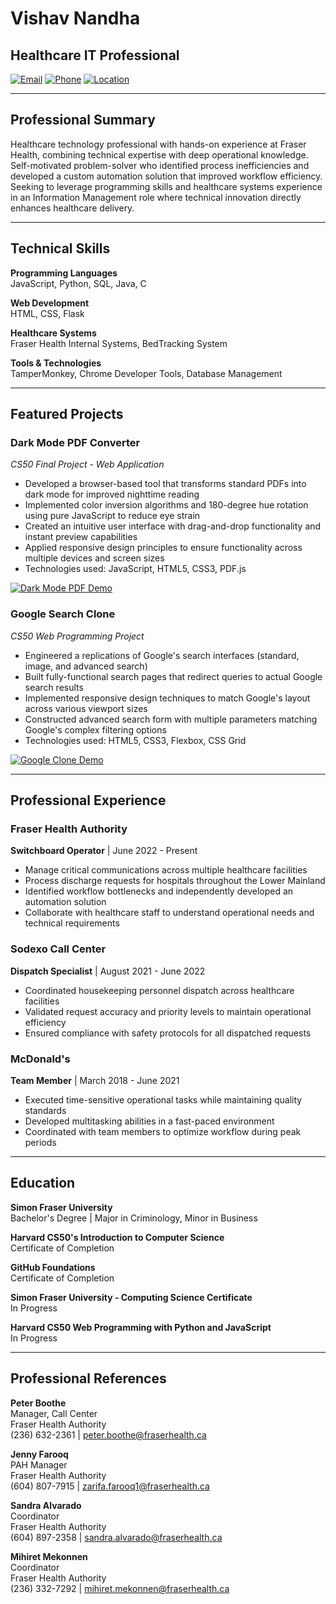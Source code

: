 # Vishav Nandha

## Healthcare IT Professional

[![Email](https://img.shields.io/badge/Email-vishav.nandha%40fraserhealth.ca-blue)](mailto:vishav.nandha@fraserhealth.ca)
[![Phone](https://img.shields.io/badge/Phone-604--614--4884-green)](tel:604-614-4884)
[![Location](https://img.shields.io/badge/Location-Surrey%2C%20BC-orange)](https://goo.gl/maps/YOUR_LOCATION)

---

## Professional Summary

Healthcare technology professional with hands-on experience at Fraser Health, combining technical expertise with deep operational knowledge. Self-motivated problem-solver who identified process inefficiencies and developed a custom automation solution that improved workflow efficiency. Seeking to leverage programming skills and healthcare systems experience in an Information Management role where technical innovation directly enhances healthcare delivery.

---

## Technical Skills

**Programming Languages**  
JavaScript, Python, SQL, Java, C

**Web Development**  
HTML, CSS, Flask

**Healthcare Systems**  
Fraser Health Internal Systems, BedTracking System

**Tools & Technologies**  
TamperMonkey, Chrome Developer Tools, Database Management

---

## Featured Projects

### Dark Mode PDF Converter
*CS50 Final Project - Web Application*

- Developed a browser-based tool that transforms standard PDFs into dark mode for improved nighttime reading
- Implemented color inversion algorithms and 180-degree hue rotation using pure JavaScript to reduce eye strain
- Created an intuitive user interface with drag-and-drop functionality and instant preview capabilities
- Applied responsive design principles to ensure functionality across multiple devices and screen sizes
- Technologies used: JavaScript, HTML5, CSS3, PDF.js

[![Dark Mode PDF Demo](https://img.shields.io/badge/📹_Demo-Dark_Mode_PDF-red?style=for-the-badge)](https://www.youtube.com/watch?v=c1ApLNgK8oU)

### Google Search Clone
*CS50 Web Programming Project*

- Engineered a replications of Google's search interfaces (standard, image, and advanced search)
- Built fully-functional search pages that redirect queries to actual Google search results
- Implemented responsive design techniques to match Google's layout across various viewport sizes
- Constructed advanced search form with multiple parameters matching Google's complex filtering options
- Technologies used: HTML5, CSS3, Flexbox, CSS Grid

[![Google Clone Demo](https://img.shields.io/badge/📹_Demo-Google_Clone-blue?style=for-the-badge)](https://www.youtube.com/watch?v=D4mck5haE9Y)

---

## Professional Experience

### Fraser Health Authority
**Switchboard Operator** | June 2022 - Present
- Manage critical communications across multiple healthcare facilities
- Process discharge requests for hospitals throughout the Lower Mainland
- Identified workflow bottlenecks and independently developed an automation solution
- Collaborate with healthcare staff to understand operational needs and technical requirements

### Sodexo Call Center
**Dispatch Specialist** | August 2021 - June 2022
- Coordinated housekeeping personnel dispatch across healthcare facilities
- Validated request accuracy and priority levels to maintain operational efficiency
- Ensured compliance with safety protocols for all dispatched requests

### McDonald's
**Team Member** | March 2018 - June 2021
- Executed time-sensitive operational tasks while maintaining quality standards
- Developed multitasking abilities in a fast-paced environment
- Coordinated with team members to optimize workflow during peak periods

---

## Education

**Simon Fraser University**  
Bachelor's Degree | Major in Criminology, Minor in Business

**Harvard CS50's Introduction to Computer Science**  
Certificate of Completion

**GitHub Foundations**  
Certificate of Completion

**Simon Fraser University - Computing Science Certificate**  
In Progress

**Harvard CS50 Web Programming with Python and JavaScript**  
In Progress

---

## Professional References

**Peter Boothe**  
Manager, Call Center  
Fraser Health Authority  
(236) 632-2361 | peter.boothe@fraserhealth.ca

**Jenny Farooq**  
PAH Manager  
Fraser Health Authority  
(604) 807-7915 | zarifa.farooq1@fraserhealth.ca

**Sandra Alvarado**  
Coordinator  
Fraser Health Authority  
(604) 897-2358 | sandra.alvarado@fraserhealth.ca

**Mihiret Mekonnen**  
Coordinator  
Fraser Health Authority  
(236) 332-7292 | mihiret.mekonnen@fraserhealth.ca
